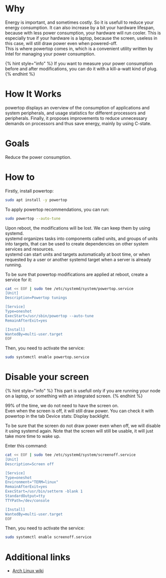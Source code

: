 # Why
Energy is important, and sometimes costly. So it is usefull to reduce your energy consumption. It can also increase by a bit your hardware lifespan, because with less power consumption, your hardware will run cooler. This is especially true if your hardware is a laptop, because the screen, useless in this case, will still draw power even when powered-off.  
This is where powertop comes in, which is a convenient utility written by Intel for managing your power consumption.

{% hint style="info" %}
If you want to measure your power consumption before and after modifications, you can do it with a kill-a-watt kind of plug.
{% endhint %}

# How It Works
powertop displays an overview of the consumption of applications and system peripherals, and usage statistics for different processors and peripherals. Finally, it proposes improvements to reduce unnecessary demands on processors and thus save energy, mainly by using C-state. 

# Goals
Reduce the power consumption.

# How to
Firstly, install powertop:
```bash
sudo apt install -y powertop
```

To apply powertop recommendations, you can run:
```bash
sudo powertop --auto-tune
```

Upon reboot, the modifications will be lost. We can keep them by using systemd.  
systemd organizes tasks into components called units, and groups of units into targets, that can be used to create dependencies on other system services and resources.  
systemd can start units and targets automatically at boot time, or when requested by a user or another systemd target when a server is already running.  

To be sure that powertop modifications are applied at reboot, create a service for it:
```bash
cat << EOF | sudo tee /etc/systemd/system/powertop.service
[Unit]
Description=Powertop tunings

[Service]
Type=oneshot
ExecStart=/usr/sbin/powertop --auto-tune
RemainAfterExit=yes

[Install]
WantedBy=multi-user.target
EOF
```

Then, you need to activate the service:
```bash
sudo systemctl enable powertop.service
```

# Disable your screen
{% hint style="info" %}
This part is usefull only if you are running your node on a laptop, or something with an integrated screen.
{% endhint %}

99% of the time, we do not need to have the screen on.  
Even when the screen is off, it will still draw power. You can check it with powertop in the tab Device stats: Display backlight.  

To be sure that the screen do not draw power even when off, we will disable it using systemd again. Note that the screen will still be usable, it will just take more time to wake up.  

Enter this command:
```bash
cat << EOF | sudo tee /etc/systemd/system/screenoff.service
[Unit]
Description=Screen off

[Service]
Type=oneshot
Environment="TERM=linux"
RemainAfterExit=yes
ExecStart=/usr/bin/setterm -blank 1
StandardOutput=tty
TTYPath=/dev/console

[Install]
WantedBy=multi-user.target
EOF
```

Then, you need to activate the service:
```bash
sudo systemctl enable screenoff.service
```

# Additional links
- [Arch Linux wiki](https://wiki.archlinux.org/title/powertop)